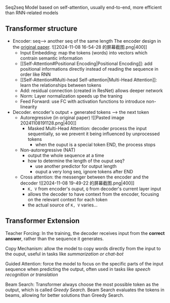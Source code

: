 Seq2seq Model based on self-attention, usually end-to-end, more efficient than RNN-related models

## Transformer structure
- Encoder: seq--> another seq of the same length
	The encoder design in the [original paper](http://arxiv.org/abs/1706.03762).
	![[2024-11-08 16-54-28 的屏幕截图.png|400]]
	- Input Embedding: map the tokens (words) into vectors which contrain semantic information
	- [[Self-Attention#Positional Encoding|Positional Encoding]]: add positional informations directly instead of reading the sequence in order like RNN
	- [[Self-Attention#Multi-head Self-attention|Multi-Head Attention]]: learn the relationships between tokens
	- Add: residual connection (created in ResNet) allows deeper network
	- Norm: Layer normalization speeds up the traning
	- Feed Forward: use FC with activation functions to introduce non-linearity
- Decoder. encoder's output + generated tokens --> the next token
	- Autoregressive (in original paper)
		![[Pasted image 20241108191128.png|400]]
		- Masked Multi-Head Attention: decoder process the input sequentially, so we prevent it being influenced by unprocessed tokens
			- when the ouput is a special token END, the process stops
	-  Non-autoregressive (NAT)
		- output the whole sequence at a time
		- how to determine the length of the ouput seq?
			- use another predictor for output length
			- ouput a very long seq, ignore tokens after END
	- Cross attention: the messenger between the encoder and the decoder
		![[2024-11-08 19-49-22 的屏幕截图.png|400]]
		- `K, V` from encoder's ouput, `Q` from decoder's current layer input
		- allows the decoder to have context from the encoder, focusing on the relevant context for each token
		- the actual source of `K, V` varies...

## Transformer Extension
Teacher Forcing: In the training, the decoder receives input from the **correct answer**, rather than the sequence it generates.

Copy Mechanism: allow the model to copy words directly from the input to the ouput, useful in tasks like *summarization or chat-bot*

Guided Attention: force the model to focus on the specific parts of the input sequence when predicting the output, often used in tasks like *speech recognition or translation*

Beam Search: Transformer always choose the most possible token as the output, which is called *Greedy Search*. Beam Search evaluates the tokens in beams, allowing for better solutions than Greedy Search.
